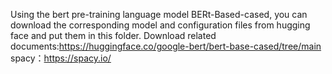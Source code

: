 Using the bert pre-training language model BERt-Based-cased, you can download the corresponding model and configuration files from hugging face and put them in this folder.
Download related documents:https://huggingface.co/google-bert/bert-base-cased/tree/main
spacy：https://spacy.io/
